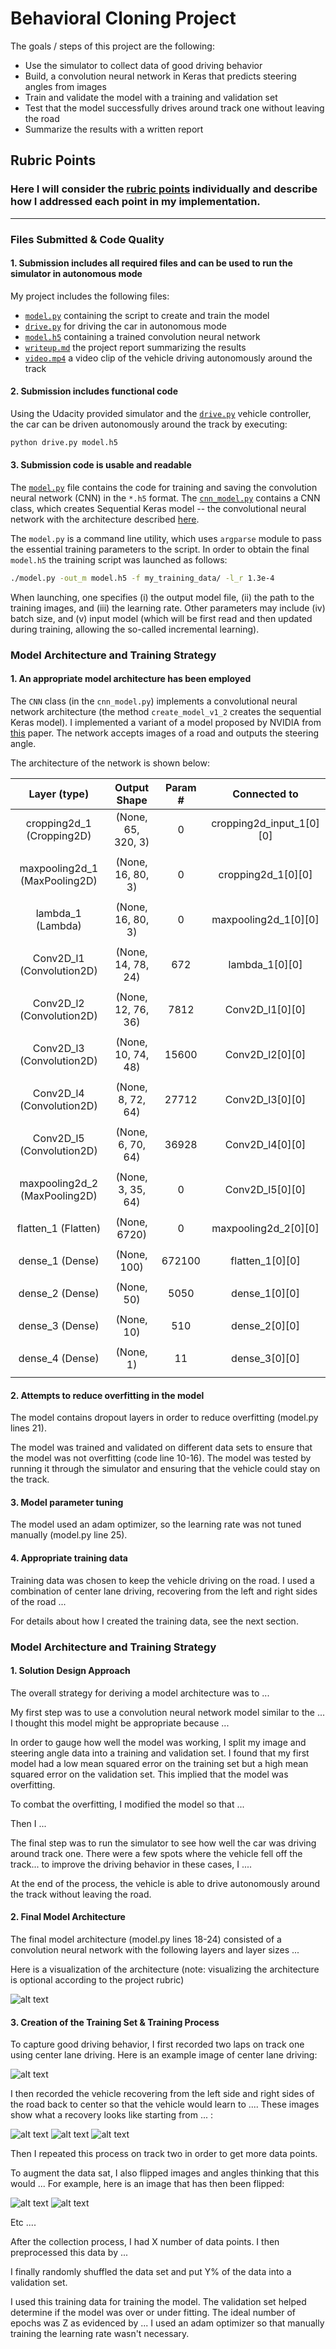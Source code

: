 # **Behavioral Cloning Project** 


The goals / steps of this project are the following:
* Use the simulator to collect data of good driving behavior
* Build, a convolution neural network in Keras that predicts steering angles from images
* Train and validate the model with a training and validation set
* Test that the model successfully drives around track one without leaving the road
* Summarize the results with a written report


[//]: # (Image References)

[image1]: ./output_images/img_1.png "Model Visualization"
[image2]: ./output_images/img_2.png "Grayscaling"
[image3]: ./output_images/img_3.png "Recovery Image"
[image4]: ./output_images/img_4.png "Recovery Image"
[image5]: ./output_images/img_5.png "Recovery Image"
[image6]: ./output_images/img_6.png "Normal Image"
[image7]: ./output_images/img_7.png "Flipped Image"

## Rubric Points
### Here I will consider the [rubric points](https://review.udacity.com/#!/rubrics/432/view) individually and describe how I addressed each point in my implementation.  

---
### Files Submitted & Code Quality

#### 1. Submission includes all required files and can be used to run the simulator in autonomous mode

My project includes the following files:
* [`model.py`](./model.py) containing the script to create and train the model
* [`drive.py`](./drive.py) for driving the car in autonomous mode
* [`model.h5`](./model.h5) containing a trained convolution neural network 
* [`writeup.md`](./writeup.md) the project report summarizing the results
* [`video.mp4`](./video.mp4) a video clip of the vehicle driving autonomously around the track

#### 2. Submission includes functional code

Using the Udacity provided simulator and the 
[`drive.py`](./drive.py) vehicle controller, 
the car can be driven autonomously around the track by executing:

```sh
python drive.py model.h5
```

#### 3. Submission code is usable and readable

The [`model.py`](./model.py) file contains the code for training and saving the
convolution neural network (CNN) in the `*.h5` format.
The [`cnn_model.py`](./cnn_model.py) contains a CNN class, 
which creates Sequential Keras model -- 
the convolutional neural network with the architecture described [here](#arch).

The `model.py` is a command line utility, which uses `argparse` module
to pass the essential training parameters to the script.
In order to obtain the final `model.h5` the training script was
launched as follows:

```sh
./model.py -out_m model.h5 -f my_training_data/ -l_r 1.3e-4
```

When launching, one specifies (i) the output model file, (ii) the path to the
training images, and (iii) the learning rate. 
Other parameters may include (iv) batch size, and (v) input model 
(which will be first read and then updated during training, 
allowing the so-called incremental learning).


### <a name='arch'> Model Architecture and Training Strategy </a>

#### 1. An appropriate model architecture has been employed

The `CNN` class (in the `cnn_model.py`) implements a convolutional
neural network architecture (the method `create_model_v1_2` creates 
the sequential Keras model). 
I implemented a variant of a model proposed by NVIDIA from 
[this](http://images.nvidia.com/content/tegra/automotive/images/2016/solutions/pdf/end-to-end-dl-using-px.pdf)
paper. 
The network accepts images of a road and outputs the steering angle.

The architecture of the network is shown below:

| Layer (type)                   |  Output Shape        |  Param #   |  Connected to                 |    
|:------------------------------:|:--------------------:|:----------:|:-----------------------------:|
| cropping2d_1 (Cropping2D)      |  (None, 65, 320, 3)  |  0         |  cropping2d_input_1[0][0]     |    
|                                |                      |            |                               |    
| maxpooling2d_1 (MaxPooling2D)  |  (None, 16, 80, 3)   |  0         |  cropping2d_1[0][0]           |    
|                                |                      |            |                               |    
| lambda_1 (Lambda)              |  (None, 16, 80, 3)   |  0         |  maxpooling2d_1[0][0]         |    
|                                |                      |            |                               |    
| Conv2D_l1 (Convolution2D)      |  (None, 14, 78, 24)  |  672       |  lambda_1[0][0]               |    
|                                |                      |            |                               |    
| Conv2D_l2 (Convolution2D)      |  (None, 12, 76, 36)  |  7812      |  Conv2D_l1[0][0]              |    
|                                |                      |            |                               |    
| Conv2D_l3 (Convolution2D)      |  (None, 10, 74, 48)  |  15600     |  Conv2D_l2[0][0]              |    
|                                |                      |            |                               |    
| Conv2D_l4 (Convolution2D)      |  (None, 8, 72, 64)   |  27712     |  Conv2D_l3[0][0]              |    
|                                |                      |            |                               |    
| Conv2D_l5 (Convolution2D)      |  (None, 6, 70, 64)   |  36928     |  Conv2D_l4[0][0]              |    
|                                |                      |            |                               |    
| maxpooling2d_2 (MaxPooling2D)  |  (None, 3, 35, 64)   |  0         |  Conv2D_l5[0][0]              |    
|                                |                      |            |                               |    
| flatten_1 (Flatten)            |  (None, 6720)        |  0         |  maxpooling2d_2[0][0]         |    
|                                |                      |            |                               |    
| dense_1 (Dense)                |  (None, 100)         |  672100    |  flatten_1[0][0]              |    
|                                |                      |            |                               |    
| dense_2 (Dense)                |  (None, 50)          |  5050      |  dense_1[0][0]                |    
|                                |                      |            |                               |    
| dense_3 (Dense)                |  (None, 10)          |  510       |  dense_2[0][0]                |    
|                                |                      |            |                               |    
| dense_4 (Dense)                |  (None, 1)           |  11        |  dense_3[0][0]                |    
|                                                       |            |                               |   




#### 2. Attempts to reduce overfitting in the model

The model contains dropout layers in order to reduce overfitting (model.py lines 21). 

The model was trained and validated on different data sets to ensure that the model was not overfitting (code line 10-16). The model was tested by running it through the simulator and ensuring that the vehicle could stay on the track.

#### 3. Model parameter tuning

The model used an adam optimizer, so the learning rate was not tuned manually (model.py line 25).

#### 4. Appropriate training data

Training data was chosen to keep the vehicle driving on the road. I used a combination of center lane driving, recovering from the left and right sides of the road ... 

For details about how I created the training data, see the next section. 

### Model Architecture and Training Strategy

#### 1. Solution Design Approach

The overall strategy for deriving a model architecture was to ...

My first step was to use a convolution neural network model similar to the ... I thought this model might be appropriate because ...

In order to gauge how well the model was working, I split my image and steering angle data into a training and validation set. I found that my first model had a low mean squared error on the training set but a high mean squared error on the validation set. This implied that the model was overfitting. 

To combat the overfitting, I modified the model so that ...

Then I ... 

The final step was to run the simulator to see how well the car was driving around track one. There were a few spots where the vehicle fell off the track... to improve the driving behavior in these cases, I ....

At the end of the process, the vehicle is able to drive autonomously around the track without leaving the road.

#### 2. Final Model Architecture

The final model architecture (model.py lines 18-24) consisted of a convolution neural network with the following layers and layer sizes ...

Here is a visualization of the architecture (note: visualizing the architecture is optional according to the project rubric)

![alt text][image1]

#### 3. Creation of the Training Set & Training Process

To capture good driving behavior, I first recorded two laps on track one using center lane driving. Here is an example image of center lane driving:

![alt text][image2]

I then recorded the vehicle recovering from the left side and right sides of the road back to center so that the vehicle would learn to .... These images show what a recovery looks like starting from ... :

![alt text][image3]
![alt text][image4]
![alt text][image5]

Then I repeated this process on track two in order to get more data points.

To augment the data sat, I also flipped images and angles thinking that this would ... For example, here is an image that has then been flipped:

![alt text][image6]
![alt text][image7]

Etc ....

After the collection process, I had X number of data points. I then preprocessed this data by ...


I finally randomly shuffled the data set and put Y% of the data into a validation set. 

I used this training data for training the model. The validation set helped determine if the model was over or under fitting. The ideal number of epochs was Z as evidenced by ... I used an adam optimizer so that manually training the learning rate wasn't necessary.
